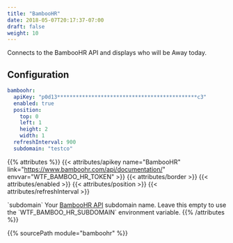 ```yaml
---
title: "BambooHR"
date: 2018-05-07T20:17:37-07:00
draft: false
weight: 10
---
```


Connects to the BambooHR API and displays who will be Away today.

## Configuration

```yaml
bamboohr:
  apiKey: "p0d13*********************************************c3"
  enabled: true
  position:
    top: 0
    left: 1
    height: 2
    width: 1
  refreshInterval: 900
  subdomain: "testco"
```

{{% attributes %}}
  {{< attributes/apikey name="BambooHR" link="https://www.bamboohr.com/api/documentation/" envvar="WTF_BAMBOO_HR_TOKEN" >}}
  {{< attributes/border >}}
  {{< attributes/enabled >}}
  {{< attributes/position >}}
  {{< attributes/refreshInterval >}}
  <tr>
    <td>`subdomain`</td>
    <td>Your <a href="https://www.bamboohr.com/api/documentation/">BambooHR API</a> subdomain name.</td>
    <td>Leave this empty to use the `WTF_BAMBOO_HR_SUBDOMAIN` environment variable.</td>
  </tr>
{{% /attributes %}}

{{% sourcePath module="bamboohr" %}}